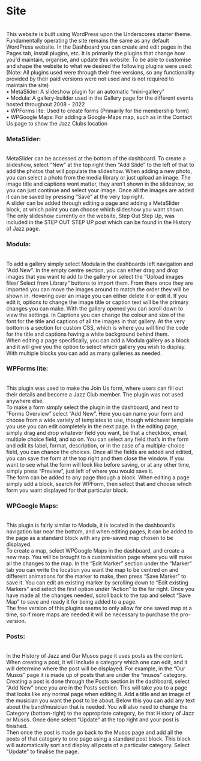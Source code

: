 <h1>Site</h1>
<br>This website is built using WordPress upon the Underscores starter theme.
<br>Fundamentally operating the site remains the same as any default WordPress website. In the Dashboard you can create and edit pages in the Pages tab, install plugins, etc. It is primarily the plugins that change how you'd maintain, organise, and update this website. To be able to customise and shape the website to what we desired the following plugins were used:
<br>(Note: All plugins used were through their free versions, so any functionality provided by their paid versions were not used and is not required to maintain the site)
<br>•	MetaSlider: A slideshow plugin for an automatic “mini-gallery”
<br>•	Modula: A gallery-builder used in the Gallery page for the different events hosted throughout 2008 - 2022
<br>•	WPForms lite:  Used to create forms (Primarily for the membership form)
<br>•	WPGoogle Maps: For adding a Google-Maps map, such as in the Contact Us page to show the Jazz Clubs location

<h3>MetaSlider:</h3>
<br>MetaSlider can be accessed at the bottom of the dashboard. To create a slideshow, select “New” at the top right then “Add Slide” to the left of that to add the photos that will populate the slideshow. When adding a new photo, you can select a photo from the media library or just upload an image. The image title and captions wont matter, they aren’t shown in the slideshow, so you can just continue and select your image. Once all the images are added it can be saved by pressing “Save” at the very top right.
<br>A slider can be added through editing a page and adding a MetaSlider block, at which point you can choose which slideshow you want shown.
<br>The only slideshow currently on the website, Step Out Step Up, was included in the STEP OUT STEP UP post which can be found in the History of Jazz page.

<h3>Modula:</h3>
<br>To add a gallery simply select Modula in the dashboards left navigation and “Add New”. In the empty centre section, you can either drag and drop images that you want to add to the gallery or select the “Upload images files/ Select from Library” buttons to import them. From there once they are imported you can move the images around to match the order they will be shown in. Hovering over an image you can either delete it or edit it. If you edit it, options to change the image title or caption text will be the primary changes you can make. With the gallery opened you can scroll down to view the settings. In Captions you can change the colour and size of the font for the title and captions of all the images in that gallery. At the very bottom is a section for custom CSS, which is where you will find the code for the title and captions having a white background behind them.
<br>When editing a page specifically, you can add a Modula gallery as a block and it will give you the option to select which gallery you wish to display. With multiple blocks you can add as many galleries as needed.

<h3>WPForms lite:</h3>
<br>This plugin was used to make the Join Us form, where users can fill out their details and become a Jazz Club member. The plugin was not used anywhere else.
<br>To make a form simply select the plugin in the dashboard, and next to “Forms Overview” select “Add New”. Here you can name your form and choose from a wide variety of templates to use, though whichever template you use you can edit completely in the next page. In the editing page, simply drag and drop whatever field you want, be that a checkbox, email, multiple choice field, and so on. You can select any field that’s in the form and edit its label, format, description, or in the case of a multiple-choice field, you can chance the choices. Once all the fields are added and edited, you can save the form at the top right and then close the window. If you want to see what the form will look like before saving, or at any other time, simply press “Preview”, just left of where you would save it.
<br>The form can be added to any page through a block. When editing a page simply add a block, search for WPForm, then select that and choose which form you want displayed for that particular block.

<h3>WPGoogle Maps:</h3>
<br>This plugin is fairly similar to Modula, it is located in the dashboard’s navigation bar near the bottom, and when editing pages, it can be added to the page as a standard block with any pre-saved map chosen to be displayed.
<br>To create a map, select WPGoogle Maps in the dashboard, and create a new map. You will be brought to a customisation page where you will make all the changes to the map. In the “Edit Marker” section under the “Marker” tab you can write the location you want the map to be centred on and different animations for the marker to make, then press “Save Marker” to save it. You can edit an existing marker by scrolling down to “Edit existing Markers” and select the first option under “Action” to the far right. Once you have made all the changes needed, scroll back to the top and select “Save Map” to save and ready it for being added to a page.
<br>The free version of this plugins seems to only allow for one saved map at a time, so if more maps are needed it will be necessary to purchase the pro-version.

<h3>Posts:</h3>
<br>In the History of Jazz and Our Musos page it uses posts as the content. When creating a post, it will include a category which one can edit, and it will determine where the post will be displayed. For example, in the “Our Musos” page it is made up of posts that are under the “musos” category.
<br>Creating a post is done through the Posts section in the dashboard, select “Add New” once you are in the Posts section. This will take you to a page that looks like any normal page when editing it. Add a title and an image of the musician you want the post to be about. Below this you can add any text about the band/musician that is needed. You will also need to change the Category (bottom-right) to the appropriate category, be that History of Jazz or Musos. Once done select “Update” at the top right and your post is finished.
<br>Then once the post is made go back to the Musos page and add all the posts of that category to one page using a standard post block. This block will automatically sort and display all posts of a particular category. Select “Update” to finalise the page.

